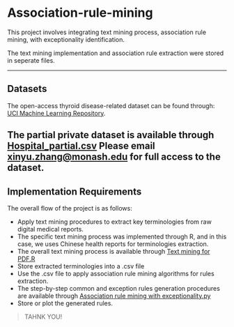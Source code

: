 # Association-rule-mining
This project involves integrating text mining process, association rule mining, with exceptionality identification.

The text mining implementation and association rule extraction were stored in seperate files.

---------------------------------------------------

## Datasets

The open-access thyroid disease-related dataset can be found through: [UCI Machine Learning Repository](https://archive.ics.uci.edu/ml/datasets/thyroid+disease).

The partial private dataset is available through [Hospital_partial.csv](https://github.com/Amyyy-z/Association-rule-mining/blob/main/Hospital_partial.csv)
Please email xinyu.zhang@monash.edu for full access to the dataset.
--------------------------

## Implementation Requirements

The overall flow of the project is as follows:
* Apply text mining procedures to extract key terminologies from raw digital medical reports. 
* The specific text mining process was implemented through R, and in this case, we uses Chinese health reports for terminologies extraction. 
* The overall text mining process is available through [Text mining for PDF.R](https://github.com/Amyyy-z/Association-rule-mining/blob/main/Text%20mining%20from%20PDF.R)
* Store extracted terminologies into a .csv file
* Use the .csv file to apply association rule mining algorithms for rules extraction. 
* The step-by-step common and exception rules generation procedures are available through [Association rule mining with exceptionality.py](https://github.com/Amyyy-z/Association-rule-mining/blob/main/Association%20rule%20mining%20with%20exceptionality.py)
* Store or plot the generated rules.

> TAHNK YOU!
  

